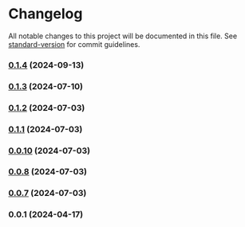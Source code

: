 # Changelog

All notable changes to this project will be documented in this file. See [standard-version](https://github.com/conventional-changelog/standard-version) for commit guidelines.

### [0.1.4](https://github.com/vsc-eco/contract-testing-utils/compare/v0.1.3...v0.1.4) (2024-09-13)

### [0.1.3](https://github.com/vsc-eco/contract-testing-utils/compare/v0.1.2...v0.1.3) (2024-07-10)

### [0.1.2](https://github.com/vsc-eco/contract-testing-utils/compare/v0.1.1...v0.1.2) (2024-07-03)

### [0.1.1](https://github.com/vsc-eco/contract-testing-utils/compare/v0.0.10...v0.1.1) (2024-07-03)

### [0.0.10](https://github.com/vsc-eco/contract-testing-utils/compare/v0.0.8...v0.0.10) (2024-07-03)

### [0.0.8](https://github.com/vsc-eco/contract-testing-utils/compare/v0.0.7...v0.0.8) (2024-07-03)

### [0.0.7](https://github.com/vsc-eco/contract-testing-utils/compare/v0.0.1...v0.0.7) (2024-07-03)

### 0.0.1 (2024-04-17)
